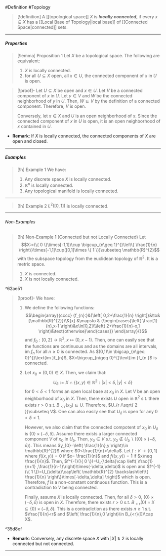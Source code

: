 #Definition #Topology 

> [!definition]
> A [[topological space]] $X$ is ***locally connected***, if every $x\in X$ has a [[Local Base of Topology|local base]] of [[Connected Space|connected]] sets.
---
##### Properties
> [!lemma] Proposition 1
> Let $X$ be a topological space. The following are equivalent:
> 1. $X$ is locally connected.
> 2. for all $U\subseteq X$ open, all $x\in U$, the connected component of $x$ in $U$ is open.

> [!proof]-
> Let $U\subseteq X$ be open and $x\in U$. Let $V$ be a connected component of $x$ in $U$. Let $y\in V$ and $W$ be the connected neighborhood of $y$ in $U$. Then, $W\subseteq V$ by the definition of a connected component. Therefore, $V$ is open.
> 
> Conversely, let $x\in X$ and $U$ is an open neighborhood of $x$. Since the connected component of $x$ in $U$ is open, it is an open neighborhood of $x$ contained in $U$.
- **Remark**: If $X$ is locally connected, the connected components of $X$ are open and closed.

---
##### Examples

> [!h] Example 1
> We have: 
> 1. Any discrete space $X$ is locally connected.
> 2. $\mathbb{R}^n$ is locally connected.
> 3. Any topological manifold is locally connected.
---
> [!h] Example 2
>  $L^2([0,1])$ is locally connected.
---
###### Non-Examples
> [!h] Non-Example 1 (Connected but not Locally Connected)
> Let $$X:=(\{ 0 \}\times[-1,1])\cup \bigcup_{n\geq 1}^{}\left\{  \frac{1}{n}  \right\}\times[-1,1]\cup([0,1]\times \{ 1 \})\subseteq \mathbb{R}^{2}$$ with the subspace topology from the euclidean topology of $\mathbb{R}^{2}$. It is a metric space.
> 1. $X$ is connected.
> 2. $X$ is not locally connected.

^62ae51

> [!proof]-
> We have:
> 1. We define the following functions: $$\begin{array}{cccc} {f_{n}:}&{\left[ 0,2+\frac{1}{n} \right]}&\to&{\mathbb{R}^{2}}\\&{x} &\mapsto & {\begin{cases}\left( \frac{1}{n},x-1 \right)&x\in[0,2]\\\left( 2+\frac{1}{n}-x,1 \right)&\text{otherwise}\end{cases}} \end{array}{}$$and $f_{0}:[0,2]\to \mathbb{R}^{2},x\mapsto(0,x-1)$. Then, one can easily see that the functions are continuous and as the domains are all intervals, $\text{im }f_{n}$ for all $n\geq 0$ is connected. As $(0,1)\in \bigcap_{n\geq 0}^{}\text{im }f_{n}$, $X=\bigcup_{n\geq 0}^{}\text{im }f_{n }$ is connected.
> 2. Let $x_{0}=(0,0)\in X$. Then, we claim that: $$U_{\delta}:=X\cap \{ (x,y)\in \mathbb{R}^{2}:\left| x \right| <\delta,\left| y \right| <\delta \}$$for $0<\delta<1$ forms an open local base at $x_{0}$ in $X$. Let $V$ be an open neighborhood of $x_{0}$ in $X$. Then, there exists $U$ open in $\mathbb{R}^{2}$ s.t. there exists $r>0$ s.t. $B_{<r}(x_{0})\subseteq U$. Therefore, $U_{r /\sqrt{ 2 }}\subseteq V$. One can also easily see that $U_{\delta}$ is open for any $0<\delta<1$. 
>    
>    However, we also claim that the connected compotent of $x_{0}$ in $U_{\delta}$ is $\{ 0 \}\times(-\delta,\delta)$. Assume there exists a larger connected component $V$ of $x_{0}$ in $U_{\delta}$. Then, $y_{0}\in V$ s.t. $y_{0}\notin U_{\delta}\backslash(\{ 0 \}\times(-\delta,\delta))$. This means $y_{0}=\left( \frac{1}{n},y \right)\in \mathbb{R}^{2}$ where $0<\frac{1}{n}<\delta$. Let $f:V\to \{ 0,1 \}$ where $f((x,y))=0$ if $x= \frac{1}{n}$ and $f((x,y))=1$ if $x\neq \frac{1}{n}$. Then, $f^{-1}(\{ 0 \})=U_{\delta}\cap \left( \frac{1}{n+1} ,\frac{1}{n-1}\right)\times(-\delta,\delta)$ is open and $f^{-1}(\{ 1 \})=U_{\delta}\cap\left(  \mathbb{R}^{2} \backslash\left\{  \frac{1}{n}  \right\}\times[-\delta,\delta] \right)$ which is open. Therefore, $f$ is a non-constant continuous function. This is a contradiction to $V$ being connected.
>    
>    Finally, assume $X$ is locally connected. Then, for all $\delta>0$, $\{ 0 \}\times(-\delta,\delta)$ is open in $X$. Therefore, there exists $r>0$ s.t. $B_{<r}(0)\cap X\subseteq \{ 0 \}\times(-\delta,\delta)$. This is a contradiction as there exists $n\geq 1$ s.t. $\frac{1}{n}<r$ and $\left( \frac{1}{n},0 \right)\in B_{<r}(0)\cap X$.

^35d8ef

- **Remark**: Conversely, any discrete space $X$ with $\left| X \right|\geq 2$ is locally connected but not connected.
---
